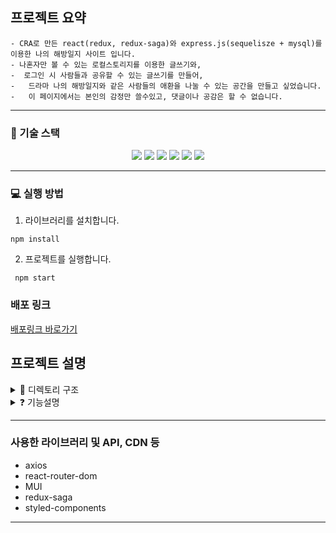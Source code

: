 ## 프로젝트 요약

```
- CRA로 만든 react(redux, redux-saga)와 express.js(sequelisze + mysql)를 이용한 나의 해방일지 사이트 입니다.
- 나혼자만 볼 수 있는 로컬스토리지를 이용한 글쓰기와,
-  로그인 시 사람들과 공유할 수 있는 글쓰기를 만들어,
-   드라마 나의 해방일지와 같은 사람들의 애환을 나눌 수 있는 공간을 만들고 싶었습니다. 
-   이 페이지에서는 본인의 감정만 쓸수있고, 댓글이나 공감은 할 수 없습니다.
```

---

### 🔧 기술 스택

<div align=center> 
  <img src="https://img.shields.io/badge/react-61DAFB?style=for-the-badge&logo=react&logoColor=black"/> 
  <img src="https://img.shields.io/badge/javascript-F7DF1E?style=for-the-badge&logo=javascript&logoColor=black"/>   
    <img src="https://img.shields.io/badge/REDUX-764ABC?style=for-the-badge&logo=REDUX&logoColor=black"/>  
    <img src="https://img.shields.io/badge/MUI-DB7093?style=for-the-badge&logo=MUI&logoColor=black"/>   
 <img src="https://img.shields.io/badge/Redux_Saga-999999?style=for-the-badge&logo=Redux-Saga&logoColor=black"/>   
  <img src="https://img.shields.io/badge/Sequelize-52B0E7?style=for-the-badge&logo=Sequelize&logoColor=black"/>   
 
</div>

---

### 💻 실행 방법

1.  라이브러리를 설치합니다.

```
npm install
```

2.  프로젝트를 실행합니다.

```
 npm start
```

### 배포 링크

[배포링크 바로가기](https://myliberationnotes-c95d3.web.app/liberty)
<br/>

## 프로젝트 설명

<details>
<summary>  📂 디렉토리 구조</summary>
<div markdown="1">

```

🗂 src
 ┣ 📁 components
 	┣ AppLayout.js
    ┣ Footer.js
    ┣ Introduce.js
    ┣ LibertyDetail.js
    ┣ LibertyEdit.js
    ┣ LibertyItem.js
    ┣ MainContent.js
    ┣ Random.js
    ┣ Script.js
    ┣ Time.js
    ┗ ScrollRestoration.js 
 ┣ 📁 HOC
    ┗ Auth.js
 ┣ 📁 reducers
    ┣ index.js
    ┣ news.js
    ┣ post.js
    ┗ user.js    
 ┣ 📁 sagas
    ┣ index.js
    ┣ post.js
    ┗ user.js 
 ┣ 📂 pages
    ┣ intro.js
    ┣ Liberty.js
    ┣ Main.js
    ┣ MyPage.js
    ┣ Signup.js
    ┗ Login.js
 ┣ 📂 store
   ┣ configureStore.js
   ┗ dummyScript.js
 ┣ 📂 utils
   ┣ backToTop.js
   ┗ scrollEvent.js
 ┣ animation.css
 ┣ App.js
 ┣ App.css
 ┣ index.js
 
```

</div>
</details>

<details>
<summary>❓ 기능설명</summary>
<div markdown="1">

```

```
</div>
</details>


---


### 사용한 라이브러리 및 API, CDN 등

- axios
- react-router-dom
- MUI
- redux-saga
- styled-components

---






